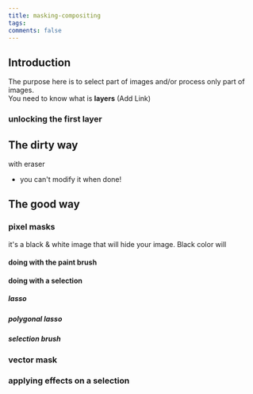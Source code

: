 ```yaml
---
title: masking-compositing
tags:
comments: false
---
```


## Introduction

The purpose here is to select part of images and/or process only part of images.  
You need to know what is **layers** (Add Link)

### unlocking the first layer

## The dirty way

with eraser

- you can't modify it when done!


## The good way

### pixel masks

it's a black & white image that will hide your image. Black color will 

#### doing with the paint brush

#### doing with a selection

##### lasso

##### polygonal lasso

##### selection brush

### vector mask

### applying effects on a selection 

